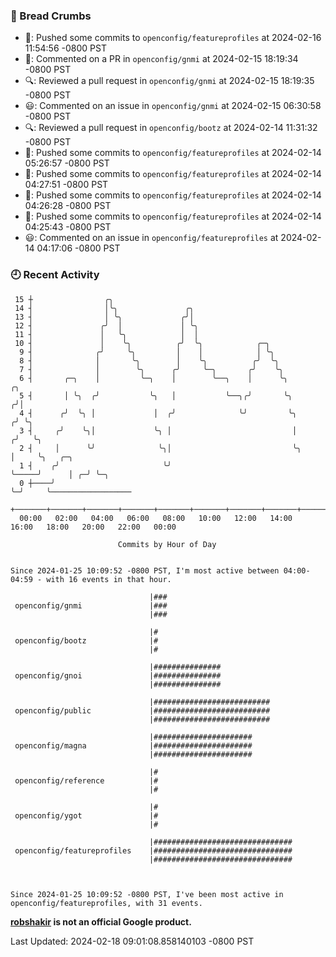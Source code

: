 ### 🍞 Bread Crumbs

 * 🚢: Pushed some commits to `openconfig/featureprofiles` at 2024-02-16 11:54:56 -0800 PST
 * 💬: Commented on a PR in  `openconfig/gnmi` at 2024-02-15 18:19:34 -0800 PST
 * 🔍: Reviewed a pull request in  `openconfig/gnmi` at 2024-02-15 18:19:35 -0800 PST
 * 😃: Commented on an issue in `openconfig/gnmi` at 2024-02-15 06:30:58 -0800 PST
 * 🔍: Reviewed a pull request in  `openconfig/bootz` at 2024-02-14 11:31:32 -0800 PST
 * 🚢: Pushed some commits to `openconfig/featureprofiles` at 2024-02-14 05:26:57 -0800 PST
 * 🚢: Pushed some commits to `openconfig/featureprofiles` at 2024-02-14 04:27:51 -0800 PST
 * 🚢: Pushed some commits to `openconfig/featureprofiles` at 2024-02-14 04:26:28 -0800 PST
 * 🚢: Pushed some commits to `openconfig/featureprofiles` at 2024-02-14 04:25:43 -0800 PST
 * 😃: Commented on an issue in `openconfig/featureprofiles` at 2024-02-14 04:17:06 -0800 PST

### 🕘 Recent Activity
```
 15 ┼                ╭╮
 14 ┤                │╰╮               ╭╮
 13 ┤                │ ╰╮             ╭╯│
 12 ┤               ╭╯  │             │ ╰╮
 11 ┤               │   ╰╮            │  │
 10 ┤               │    ╰╮          ╭╯  ╰╮            ╭─╮
  9 ┤              ╭╯     ╰╮         │    │            │ ╰╮
  8 ┤              │       ╰╮        │    ╰╮          ╭╯  ╰╮
  7 ┤              │        ╰╮      ╭╯     ╰─╮       ╭╯    ╰╮
  6 ┤       ╭─╮    │         ╰─╮    │        ╰──╮    │      ╰╮           ╭╮
  5 ┤       │ ╰╮  ╭╯           ╰╮   │           ╰──╮╭╯       ╰╮         ╭╯│
  4 ┤      ╭╯  ╰╮ │             │  ╭╯              ╰╯         ╰╮       ╭╯ ╰╮
  3 ┤     ╭╯    ╰╮│             ╰╮ │                           │      ╭╯   ╰╮
  2 ┤     │      ╰╯              ╰╮│                           ╰╮     │     ╰╮   ╭─╮
  1 ┤    ╭╯                       ╰╯                            ╰─────╯      │ ╭─╯ ╰─╮
  0 ┼────╯                                                                   ╰─╯     ╰──────────────────
    +───────+───────+───────+───────+───────+───────+───────+───────+───────+───────+───────+───────+────
  00:00   02:00   04:00   06:00   08:00   10:00   12:00   14:00   16:00   18:00   20:00   22:00   00:00   

						Commits by Hour of Day


Since 2024-01-25 10:09:52 -0800 PST, I'm most active between 04:00-04:59 - with 16 events in that hour.

```



```
                               |###
 openconfig/gnmi               |###
                               |###

                               |#
 openconfig/bootz              |#
                               |#

                               |###############
 openconfig/gnoi               |###############
                               |###############

                               |##########################
 openconfig/public             |##########################
                               |##########################

                               |######################
 openconfig/magna              |######################
                               |######################

                               |#
 openconfig/reference          |#
                               |#

                               |#
 openconfig/ygot               |#
                               |#

                               |###############################
 openconfig/featureprofiles    |###############################
                               |###############################



Since 2024-01-25 10:09:52 -0800 PST, I've been most active in openconfig/featureprofiles, with 31 events.

```
**[robshakir](mailto:robjs@google.com) is not an official Google product.**  


Last Updated: 2024-02-18 09:01:08.858140103 -0800 PST
